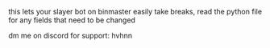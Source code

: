 this lets your slayer bot on binmaster easily take breaks, read the python file for any fields that need to be changed

dm me on discord for support: hvhnn
